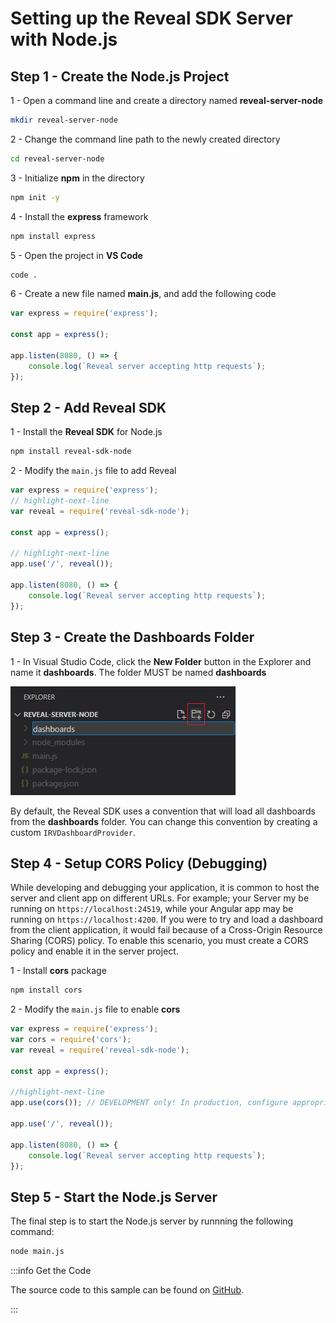 # Setting up the Reveal SDK Server with Node.js

## Step 1 - Create the Node.js Project

1 - Open a command line and create a directory named **reveal-server-node**

```bash
mkdir reveal-server-node
```

2 - Change the command line path to the newly created directory

```bash
cd reveal-server-node
```

3 - Initialize **npm** in the directory

```bash npm2yarn
npm init -y
```

4 - Install the **express** framework

```bash npm2yarn
npm install express
```

5 - Open the project in **VS Code**

```bash
code .
```

6 - Create a new file named **main.js**, and add the following code

```js title="main.js"
var express = require('express');

const app = express();

app.listen(8080, () => {
	console.log(`Reveal server accepting http requests`);
});
```

## Step 2 - Add Reveal SDK

1 - Install the **Reveal SDK** for Node.js

```bash npm2yarn
npm install reveal-sdk-node
```

2 - Modify the `main.js` file to add Reveal

```js
var express = require('express');
// highlight-next-line
var reveal = require('reveal-sdk-node');

const app = express();

// highlight-next-line
app.use('/', reveal());

app.listen(8080, () => {
	console.log(`Reveal server accepting http requests`);
});
```

## Step 3 - Create the Dashboards Folder

1 - In Visual Studio Code, click the **New Folder** button in the Explorer and name it **dashboards**. The folder MUST be named **dashboards**

![](images/getting-started-server-node-create-dashboards-folder.jpg)

By default, the Reveal SDK uses a convention that will load all dashboards from the **dashboards** folder. You can change this convention by creating a custom `IRVDashboardProvider`.

## Step 4 - Setup CORS Policy (Debugging)

While developing and debugging your application, it is common to host the server and client app on different URLs. For example; your Server my be running on `https://localhost:24519`, while your Angular app may be running on `https://localhost:4200`. If you were to try and load a dashboard from the client application, it would fail because of a Cross-Origin Resource Sharing (CORS) policy. To enable this scenario, you must create a CORS policy and enable it in the server project.

1 - Install **cors** package

```bash npm2yarn
npm install cors
```

2 - Modify the `main.js` file to enable **cors**

```js title="main.js"
var express = require('express');
var cors = require('cors');
var reveal = require('reveal-sdk-node');

const app = express();

//highlight-next-line
app.use(cors()); // DEVELOPMENT only! In production, configure appropriately.

app.use('/', reveal());

app.listen(8080, () => {
	console.log(`Reveal server accepting http requests`);
});
```

## Step 5 - Start the Node.js Server

The final step is to start the Node.js server by runnning the following command:

```bash
node main.js
```

:::info Get the Code

The source code to this sample can be found on [GitHub](https://github.com/RevealBi/sdk-samples-javascript/tree/main/01-GettingStarted/server/nodejs-js).

:::
